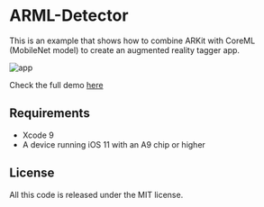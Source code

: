 # ARML-Detector
This is an example that shows how to combine ARKit with CoreML (MobileNet model) to create
an augmented reality tagger app.

![app](http://www.colatusso.com.br/images/arml-detector.png)

Check the full demo [here](https://youtu.be/HEsjnLjp_AQ)

## Requirements
- Xcode 9
- A device running iOS 11 with an A9 chip or higher

## License
All this code is released under the MIT license.

